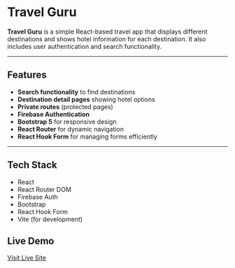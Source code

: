 # Travel Guru

**Travel Guru** is a simple React-based travel app that displays different destinations and shows hotel information for each destination. It also includes user authentication and search functionality.

---

## Features

-  **Search functionality** to find destinations
-  **Destination detail pages** showing hotel options
-  **Private routes** (protected pages)
-  **Firebase Authentication**
-  **Bootstrap 5** for responsive design
-  **React Router** for dynamic navigation
-  **React Hook Form** for managing forms efficiently

---

## Tech Stack

- React
- React Router DOM
- Firebase Auth
- Bootstrap
- React Hook Form
- Vite (for development)

##  Live Demo
[Visit Live Site](https://sharminakter-dev.github.io/travel-guru/)

